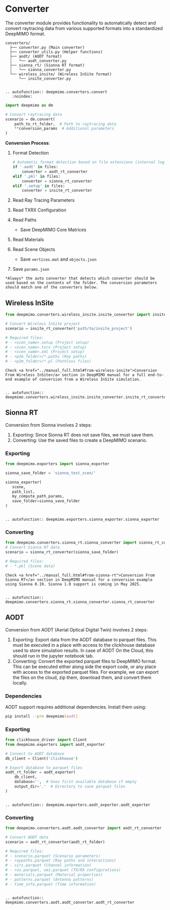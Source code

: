 # Converter

The converter module provides functionality to automatically detect and convert raytracing data from various supported formats into a standardized DeepMIMO format.

```
converters/
  ├── converter.py (Main converter)
  ├── converter_utils.py (Helper functions)
  ├── aodt/ (AODT format)
  │   └── aodt_converter.py
  ├── sionna_rt/ (Sionna RT format)
  │   └── sionna_converter.py
  └── wireless_insite/ (Wireless InSite format)
      └── insite_converter.py
```

```{eval-rst}

.. autofunction:: deepmimo.converters.convert
   :noindex:
```

```python
import deepmimo as dm

# Convert raytracing data
scenario = dm.convert(
    path_to_rt_folder,  # Path to raytracing data
    **conversion_params  # Additional parameters
)
```

**Conversion Process**:

1. Format Detection
   ```python
   # Automatic format detection based on file extensions (internal logic)
   if '.aodt' in files:
       converter = aodt_rt_converter
   elif '.pkl' in files:
       converter = sionna_rt_converter
   elif '.setup' in files:
       converter = insite_rt_converter
   ```

2. Read Ray Tracing Parameters
3. Read TXRX Configuration
4. Read Paths 
   - Save DeepMIMO Core Matrices
5. Read Materials
6. Read Scene Objects
   - Save `vertices.mat` and `objects.json`
7. Save `params.json`

```{tip}
*Always* the auto converter that detects which converter should be used based on the contents of the folder. The conversion parameters should match one of the converters below. 
```


## Wireless InSite
```python
from deepmimo.converters.wireless_insite.insite_converter import insite_rt_converter

# Convert Wireless InSite project
scenario = insite_rt_converter('path/to/insite_project')

# Required files:
# - <scen_name>.setup (Project setup)
# - <scen_name>.txrx (Project setup)
# - <scen_name>.xml (Project setup)
# - <p2m_folder>/*.paths (Ray paths)
# - <p2m_folder>/*.pl (Pathloss files)
```

```{tip}
Check <a href="../manual_full.html#from-wireless-insite">Conversion From Wireless InSite</a> section in DeepMIMO manual for a full end-to-end example of conversion from a Wireless InSite simulation.
```

```{eval-rst}

.. autofunction:: deepmimo.converters.wireless_insite.insite_converter.insite_rt_converter

```

## Sionna RT

Conversion from Sionna involves 2 steps: 
1. Exporting: Since Sionna RT does not save files, we must save them.
2. Converting: Use the saved files to create a DeepMIMO scenario.

### Exporting
```python
from deepmimo.exporters import sionna_exporter

sionna_save_folder = 'sionna_test_scen/'

sionna_exporter(
   scene,
   path_list,
   my_compute_path_params,
   save_folder=sionna_save_folder
)
```

```{eval-rst}

.. autofunction:: deepmimo.exporters.sionna_exporter.sionna_exporter

```

### Converting

```python
from deepmimo.converters.sionna_rt.sionna_converter import sionna_rt_converter
# Convert Sionna RT data
scenario = sionna_rt_converter(sionna_save_folder)

# Required files:
# - *.pkl (Scene data)
```

```{tip}
Check <a href="../manual_full.html#from-sionna-rt">Conversion From Sionna RT</a> section in DeepMIMO manual for a conversion example using Sionna 0.19. Sionna 1.0 support is coming in May 2025.
```

```{eval-rst}

.. autofunction:: deepmimo.converters.sionna_rt.sionna_converter.sionna_rt_converter

```

## AODT

Conversion from AODT (Aerial Optical Digital Twin) involves 2 steps:
1. Exporting: Export data from the AODT database to parquet files. This must be executed in a place with access to the clickhouse database used to store simulation results. In case of AODT On the Cloud, this should run in the jupyter notebook tab. 
2. Converting: Convert the exported parquet files to DeepMIMO format. This can be executed either along side the export code, or any place with access to the exported parquet files. For example, we can export the files on the cloud, zip them, download them, and convert them locally.

### Dependencies

AODT support requires additional dependencies. Install them using:
```bash
pip install --pre deepmimo[aodt]
```

### Exporting

```python
from clickhouse_driver import Client
from deepmimo.exporters import aodt_exporter

# Connect to AODT database
db_client = Client('clickhouse')

# Export database to parquet files
aodt_rt_folder = aodt_exporter(
    db_client,
    database='',  # Uses first available database if empty
    output_dir='.'  # Directory to save parquet files
)
```

```{eval-rst}

.. autofunction:: deepmimo.exporters.aodt_exporter.aodt_exporter

```

### Converting

```python
from deepmimo.converters.aodt.aodt_converter import aodt_rt_converter

# Convert AODT data
scenario = aodt_rt_converter(aodt_rt_folder)

# Required files:
# - scenario.parquet (Scenario parameters)
# - raypaths.parquet (Ray paths and interactions)
# - cirs.parquet (Channel information)
# - rus.parquet, ues.parquet (TX/RX configurations)
# - materials.parquet (Material properties)
# - patterns.parquet (Antenna patterns)
# - time_info.parquet (Time information)
```

```{eval-rst}

.. autofunction:: deepmimo.converters.aodt.aodt_converter.aodt_rt_converter

```



